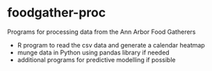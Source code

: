 foodgather-proc
===============

Programs for processing data from the Ann Arbor Food Gatherers

 - R program to read the csv data and generate a calendar heatmap
 - munge data in Python using pandas library if needed
 - additional programs for predictive modelling if possible
